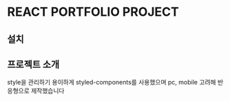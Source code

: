 # REACT PORTFOLIO PROJECT

## 설치

## 프로젝트 소개

style을 관리하기 용이하게 styled-components를 사용했으며
pc, mobile 고려해 반응형으로 제작했습니다
